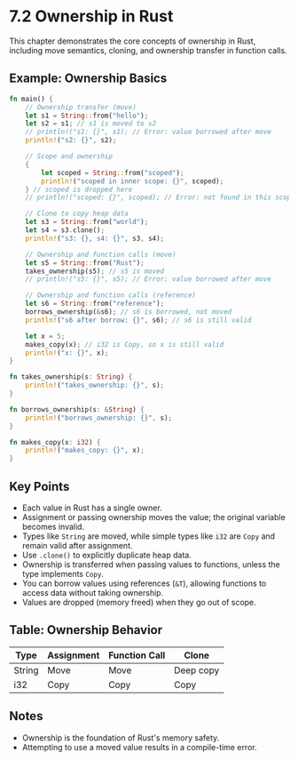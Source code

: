 # 7.2 Ownership in Rust

This chapter demonstrates the core concepts of ownership in Rust, including move semantics, cloning, and ownership transfer in function calls.

## Example: Ownership Basics

```rust
fn main() {
    // Ownership transfer (move)
    let s1 = String::from("hello");
    let s2 = s1; // s1 is moved to s2
    // println!("s1: {}", s1); // Error: value borrowed after move
    println!("s2: {}", s2);

    // Scope and ownership
    {
        let scoped = String::from("scoped");
        println!("scoped in inner scope: {}", scoped);
    } // scoped is dropped here
    // println!("scoped: {}", scoped); // Error: not found in this scope

    // Clone to copy heap data
    let s3 = String::from("world");
    let s4 = s3.clone();
    println!("s3: {}, s4: {}", s3, s4);

    // Ownership and function calls (move)
    let s5 = String::from("Rust");
    takes_ownership(s5); // s5 is moved
    // println!("s5: {}", s5); // Error: value borrowed after move

    // Ownership and function calls (reference)
    let s6 = String::from("reference");
    borrows_ownership(&s6); // s6 is borrowed, not moved
    println!("s6 after borrow: {}", s6); // s6 is still valid

    let x = 5;
    makes_copy(x); // i32 is Copy, so x is still valid
    println!("x: {}", x);
}

fn takes_ownership(s: String) {
    println!("takes_ownership: {}", s);
}

fn borrows_ownership(s: &String) {
    println!("borrows_ownership: {}", s);
}

fn makes_copy(x: i32) {
    println!("makes_copy: {}", x);
}
```

## Key Points

- Each value in Rust has a single owner.
- Assignment or passing ownership moves the value; the original variable becomes invalid.
- Types like `String` are moved, while simple types like `i32` are `Copy` and remain valid after assignment.
- Use `.clone()` to explicitly duplicate heap data.
- Ownership is transferred when passing values to functions, unless the type implements `Copy`.
- You can borrow values using references (`&T`), allowing functions to access data without taking ownership.
- Values are dropped (memory freed) when they go out of scope.

## Table: Ownership Behavior

| Type     | Assignment | Function Call | Clone   |
|----------|------------|---------------|---------|
| String   | Move       | Move          | Deep copy |
| i32      | Copy       | Copy          | Copy    |

## Notes

- Ownership is the foundation of Rust's memory safety.
- Attempting to use a moved value results in a compile-time error.
